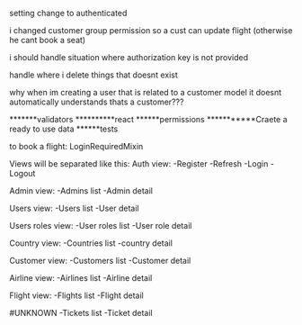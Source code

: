 setting change to authenticated

i changed customer group permission so a cust can update flight (otherwise he cant book a seat)

i should handle situation where authorization key is not provided

handle where i delete things that doesnt exist

why when im creating a user that is related to a customer model it doesnt automatically understands thats a customer???

*******validators
**********react
******permissions
***********Craete a ready to use data
******tests

to book a flight: LoginRequiredMixin

Views will be separated like this:
Auth view:
    -Register
    -Refresh 
    -Login
    -Logout


Admin view:
    -Admins list
    -Admin detail


Users view:
    -Users list
    -User detail


Users roles view:
    -User roles list
    -User role detail


Country view:
    -Countries list
    -country detail


Customer view:
    -Customers list
    -Customer detail


Airline view:
    -Airlines list
    -Airline detail


Flight view:
    -Flights list
    -Flight detail

#UNKNOWN
    -Tickets list
    -Ticket detail
